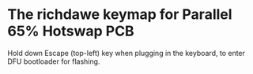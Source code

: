 # The richdawe keymap for Parallel 65% Hotswap PCB

Hold down Escape (top-left) key when plugging in the keyboard, to enter DFU bootloader for flashing.
